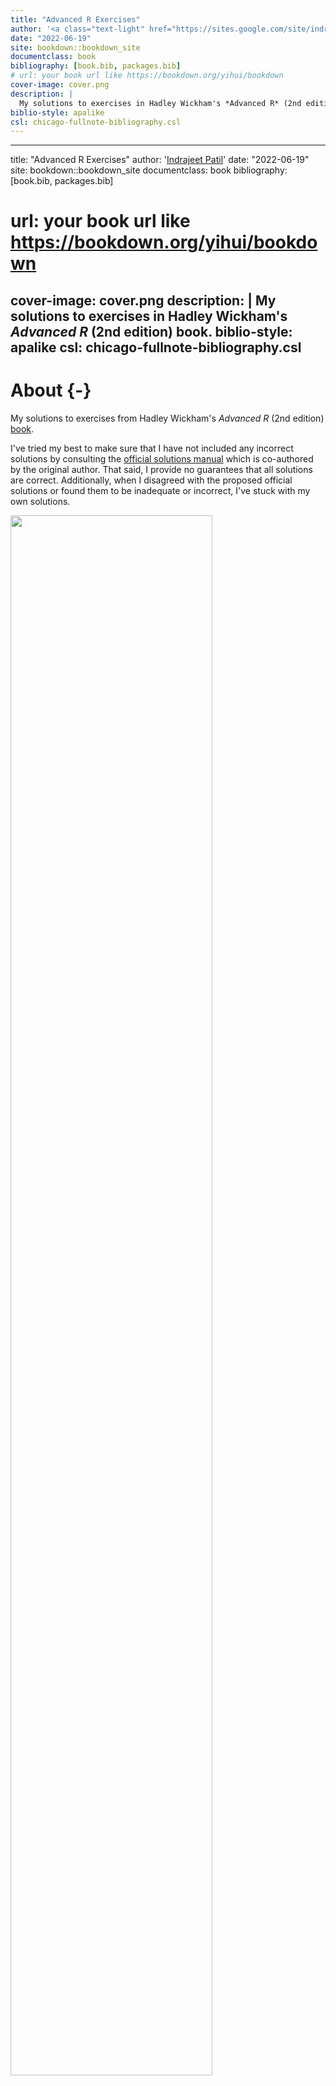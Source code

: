 ```yaml
--- 
title: "Advanced R Exercises"
author: '<a class="text-light" href="https://sites.google.com/site/indrajeetspatilmorality/">Indrajeet Patil</a>'
date: "2022-06-19"
site: bookdown::bookdown_site
documentclass: book
bibliography: [book.bib, packages.bib]
# url: your book url like https://bookdown.org/yihui/bookdown
cover-image: cover.png
description: |
  My solutions to exercises in Hadley Wickham's *Advanced R* (2nd edition) book.
biblio-style: apalike
csl: chicago-fullnote-bibliography.csl
---
```

--- 
title: "Advanced R Exercises"
author: '<a class="text-light" href="https://sites.google.com/site/indrajeetspatilmorality/">Indrajeet Patil</a>'
date: "2022-06-19"
site: bookdown::bookdown_site
documentclass: book
bibliography: [book.bib, packages.bib]
# url: your book url like https://bookdown.org/yihui/bookdown
cover-image: cover.png
description: |
  My solutions to exercises in Hadley Wickham's *Advanced R* (2nd edition) book.
biblio-style: apalike
csl: chicago-fullnote-bibliography.csl
---

# About {-}

My solutions to exercises from Hadley Wickham's _Advanced R_ (2nd edition) [book](https://adv-r.hadley.nz/).

I've tried my best to make sure that I have not included any incorrect solutions by consulting the [official solutions manual](https://advanced-r-solutions.rbind.io/index.html) which is co-authored by the original author. That said, I provide no guarantees that all solutions are correct. Additionally, when I disagreed with the proposed official solutions or found them to be inadequate or incorrect, I've stuck with my own solutions.

<img src="assets/combined.jpg" width="80%" />

- [My solutions](https://github.com/IndrajeetPatil/Advanced-R-exercises)

- [Official solutions](https://advanced-r-solutions.rbind.io/index.html)

<!--chapter:end:index.Rmd-->

# Introduction

No exercises.

<!--chapter:end:Introduction.Rmd-->


# Names and values

Placeholder


## 2.2.2 Exercises 
## 2.3.6 Exercises 
## 2.4.1 Exercises 
## 2.5.3 Exercises

<!--chapter:end:Names-values.Rmd-->


# Vectors

Placeholder


## Exercises 3.2.5 
## Exercises 3.3.4
## Exercises 3.4.5
## Exercises 3.5.4
## Exercises 3.6.8

<!--chapter:end:Vectors.Rmd-->


# Subsetting

Placeholder


## Exercises 4.2.6
## Exercises 4.3.5
## Exercises 4.5.9

<!--chapter:end:Subsetting.Rmd-->


# Control flow

Placeholder


## Exercises 5.2.4
## Exercises 5.3.3

<!--chapter:end:Control-flow.Rmd-->


# Functions

Placeholder


## Exercises 6.2.5
## Exercises 6.4.5
## Exercises 6.5.4 
## Exercises 6.6.1
## Exercises 6.7.5
## Exercises 6.8.6

<!--chapter:end:Functions.Rmd-->


# Environments

Placeholder


### Exercises 7.2.7
### Exercises 7.3.1
### Exercises 7.4.5
### Exercises 7.5.5

<!--chapter:end:Environments.Rmd-->


# Conditions

Placeholder


### Exercises 8.2.4
### Exercises 8.4.5
### Exercises 8.5.4
### Exercises 8.6.6

<!--chapter:end:Conditions.Rmd-->


# Functionals

Placeholder


## Exercises 9.2.6
## Exercises 9.4.6
## Exercises 9.6.3
## Exercises 9.7.3

<!--chapter:end:Functionals.Rmd-->


# Function factories

Placeholder


### Exercises 10.2.6
### Exercises 10.3.4
### Exercises 10.4.4
### Exercises 10.5.1

<!--chapter:end:Function-factories.Rmd-->


# Function operators

Placeholder


### Exercises 11.2.3
### Exercises 11.3.1

<!--chapter:end:Function-operators.Rmd-->

# Base Types

No exercises.

<!--chapter:end:base-types.Rmd-->


# S3

Placeholder


## Exercises 13.2.1 
## Exercises 13.3.4
## Exercises 13.4.4
## Exercises 13.5.1
## Exercises 13.6.3
## Exercises 13.7.5

<!--chapter:end:S3.Rmd-->


# R6

Placeholder


## Exercises 14.2.6 
## Exercises 14.3.3
## Exercises 14.4.4

<!--chapter:end:R6.Rmd-->


# S4

Placeholder


### Exercises 15.2.1
### Exercises 15.3.6
### Exercises 15.4.5
### Exercises 15.5.5
### Exercises 15.6.3

<!--chapter:end:S4.Rmd-->

# Trade-offs

No exercises.

<!--chapter:end:OO-tradeoffs.Rmd-->

# Big Picture

No exercises.

<!--chapter:end:Big-picture.Rmd-->


# Expressions

Placeholder


### Exercises 18.2.4
### Exercises 18.3.5
### Exercises 18.4.4
### Exercises 18.5.3

<!--chapter:end:Expressions.Rmd-->


# Quasiquotation

Placeholder


### Exercises 19.2.2
### Exercises 19.3.6
### Exercises 19.4.8
### Exercises 19.6.5
### Exercises 19.7.5

<!--chapter:end:Quotation.Rmd-->


# Evaluation

Placeholder


### Exercises 20.2.4
### Exercises 20.3.6
### Exercises 20.4.6
### Exercises 20.5.4
### Exercises 20.6.3

<!--chapter:end:Evaluation.Rmd-->


# Translation

Placeholder


### Exercises 21.2.6
### Exercises 21.3.8

<!--chapter:end:Translation.Rmd-->

# Debugging

No exercises.

<!--chapter:end:Debugging.Rmd-->


# Measuring performance

Placeholder


## Exercises 23.2.4
## Exercises 23.3.3

<!--chapter:end:Perf-measure.Rmd-->


# Improving performance

Placeholder


### Exercises 24.3.1
### Exercises 24.4.3
### Exercises 24.5.1

<!--chapter:end:Perf-improve.Rmd-->


# Rewriting R code in C++

Placeholder


## Exercises 25.2.6
## Exercises 25.4.5
## Exercises 25.5.7

<!--chapter:end:Rcpp.Rmd-->

